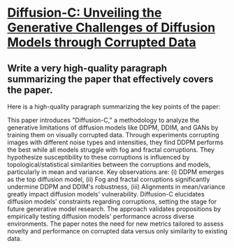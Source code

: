 # [Diffusion-C: Unveiling the Generative Challenges of Diffusion Models   through Corrupted Data](https://arxiv.org/abs/2312.08843)

## Write a very high-quality paragraph summarizing the paper that effectively covers the paper.

 Here is a high-quality paragraph summarizing the key points of the paper:

This paper introduces "Diffusion-C," a methodology to analyze the generative limitations of diffusion models like DDPM, DDIM, and GANs by training them on visually corrupted data. Through experiments corrupting images with different noise types and intensities, they find DDPM performs the best while all models struggle with fog and fractal corruptions. They hypothesize susceptibility to these corruptions is influenced by topological/statistical similarities between the corruptions and models, particularly in mean and variance. Key observations are: (i) DDPM emerges as the top diffusion model, (ii) Fog and fractal corruptions significantly undermine DDPM and DDIM's robustness, (iii) Alignments in mean/variance greatly impact diffusion models' vulnerability. Diffusion-C elucidates diffusion models' constraints regarding corruptions, setting the stage for future generative model research. The approach validates propositions by empirically testing diffusion models' performance across diverse environments. The paper notes the need for new metrics tailored to assess novelty and performance on corrupted data versus only similarity to existing data.
